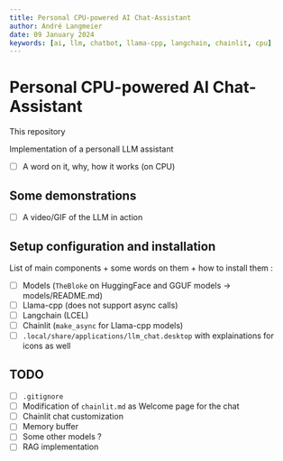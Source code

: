 ```yaml
---
title: Personal CPU-powered AI Chat-Assistant
author: André Langmeier
date: 09 January 2024
keywords: [ai, llm, chatbot, llama-cpp, langchain, chainlit, cpu]
---
```


# Personal CPU-powered AI Chat-Assistant

This repository 

Implementation of a personall LLM assistant
- [ ] A word on it, why, how it works (on CPU)

## Some demonstrations
- [ ] A video/GIF of the LLM in action

## Setup configuration and installation
List of main components + some words on them + how to install them :
- [ ] Models (`TheBloke` on HuggingFace and GGUF models -> models/README.md)
- [ ] Llama-cpp (does not support async calls)
- [ ] Langchain (LCEL)
- [ ] Chainlit (`make_async` for Llama-cpp models)
- [ ] `.local/share/applications/llm_chat.desktop` with explainations for icons as well

## TODO
- [ ] `.gitignore`
- [ ] Modification of `chainlit.md` as Welcome page for the chat
- [ ] Chainlit chat customization
- [ ] Memory buffer
- [ ] Some other models ?
- [ ] RAG implementation
